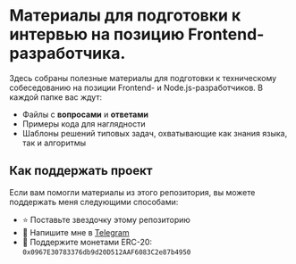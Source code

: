 # Материалы для подготовки к интервью на позицию Frontend-разработчика.

Здесь собраны полезные материалы для подготовки к техническому собеседованию на позиции Frontend- и Node.js-разработчиков. В каждой папке вас ждут:

- Файлы с **вопросами** и **ответами**
- Примеры кода для наглядности
- Шаблоны решений типовых задач, охватывающие как знания языка, так и алгоритмы

## Как поддержать проект

Если вам помогли материалы из этого репозитория, вы можете поддержать меня следующими способами:

- ⭐️ Поставьте звездочку этому репозиторию
- 📩 Напишите мне в [Telegram](https://t.me/Aksenov_Kirill)
- 💸 Поддержите монетами ERC-20: `0x0967E30783376db9d20D512AAF6083C2e87b4950`
